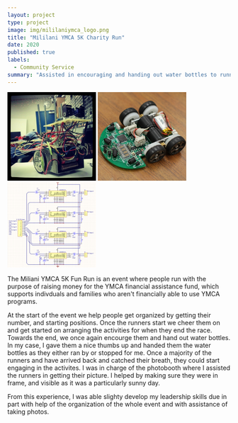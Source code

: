```yaml
---
layout: project
type: project
image: img/mililaniymca_logo.png
title: "Mililani YMCA 5K Charity Run"
date: 2020
published: true
labels:
  - Community Service
summary: "Assisted in encouraging and handing out water bottles to runners. Helped organize activities for runners who reached the end."
---
```


<div class="text-center p-4">
  <img width="200px" src="../img/micromouse/micromouse-robot.png" class="img-thumbnail" >
  <img width="200px" src="../img/micromouse/micromouse-robot-2.jpg" class="img-thumbnail" >
  <img width="200px" src="../img/micromouse/micromouse-circuit.png" class="img-thumbnail" >
</div>

The Miliani YMCA 5K Fun Run is an event where people run with the purpose of raising money for the YMCA financial assistance fund, which supports indivduals and families who aren't financially able to use YMCA programs. 

At the start of the event we help people get organized by getting their number, and starting positions. Once the runners start we cheer them on and get started on arranging the activities for when they end the race. Towards the end, we once again encourge them and hand out water bottles. In my case, I gave them a nice thumbs up and handed them the water bottles as they either ran by or stopped for me. Once a majority of the runners and have arrived back and catched their breath, they could start engaging in the activites. I was in charge of the photobooth where I assisted the runners in getting their picture. I helped by making sure they were in frame, and visible as it was a particularly sunny day.

From this experience, I was able slighty develop my leadership skills due in part with help of the organization of the whole event and with assistance of taking photos. 
